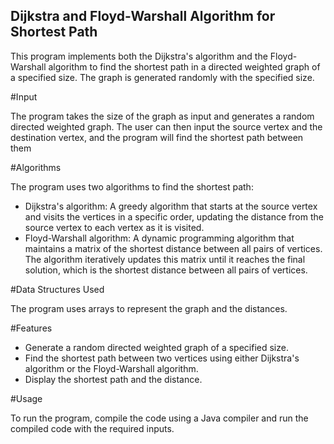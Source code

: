 ## Dijkstra and Floyd-Warshall Algorithm for Shortest Path

This program implements both the Dijkstra's algorithm and the Floyd-Warshall algorithm to find the shortest path in a directed weighted graph of a specified size. The graph is generated randomly with the specified size.

#Input

The program takes the size of the graph as input and generates a random directed weighted graph. The user can then input the source vertex and the destination vertex, and the program will find the shortest path between them

#Algorithms

The program uses two algorithms to find the shortest path:

- Dijkstra's algorithm: A greedy algorithm that starts at the source vertex and visits the vertices in a specific order, updating the distance from the source vertex to each vertex as it is visited.
- Floyd-Warshall algorithm: A dynamic programming algorithm that maintains a matrix of the shortest distance between all pairs of vertices. The algorithm iteratively updates this matrix until it reaches the final solution, which is the shortest distance between all pairs of vertices.

#Data Structures Used

The program uses arrays to represent the graph and the distances.

#Features

- Generate a random directed weighted graph of a specified size.
- Find the shortest path between two vertices using either Dijkstra's algorithm or the Floyd-Warshall algorithm.
- Display the shortest path and the distance.

#Usage

To run the program, compile the code using a Java compiler and run the compiled code with the required inputs.
